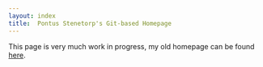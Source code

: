 ```yaml
---
layout: index
title:  Pontus Stenetorp's Git-based Homepage
---
```


This page is very much work in progress, my old homepage can be found
[here](http://sites.google.com/site/pontusstenetorp/).
